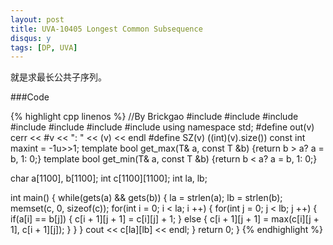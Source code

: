 ```yaml
---
layout: post
title: UVA-10405 Longest Common Subsequence
disqus: y
tags: [DP, UVA]
---
```


就是求最长公共子序列。

###Code

{% highlight cpp linenos %}
//By Brickgao
#include <iostream>
#include <cstdio>
#include <cstring>
#include <cmath>
#include <cstdlib>
#include <algorithm>
#include <vector>
using namespace std;
#define out(v) cerr << #v << ": " << (v) << endl
#define SZ(v) ((int)(v).size())
const int maxint = -1u>>1;
template <class T> bool get_max(T& a, const T &b) {return b > a? a = b, 1: 0;}
template <class T> bool get_min(T& a, const T &b) {return b < a? a = b, 1: 0;}

char a[1100], b[1100];
int c[1100][1100];
int la, lb;

int main() {
    while(gets(a) && gets(b)) {
        la = strlen(a);
        lb = strlen(b);
        memset(c, 0, sizeof(c));
        for(int i = 0; i < la; i ++) {
            for(int j = 0; j < lb; j ++) {
                if(a[i] == b[j]) {
                    c[i + 1][j + 1] = c[i][j] + 1; 
                }
                else {
                    c[i + 1][j + 1] = max(c[i][j + 1], c[i + 1][j]); 
                }
            }
        }
        cout << c[la][lb] << endl;
    }
    return 0;
}
{% endhighlight %}
